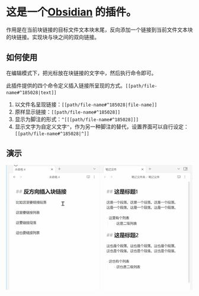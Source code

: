 # 这是一个[Obsidian](https://obsidian.md) 的插件。

作用是在当前块链接的目标文件文本块末尾，反向添加一个链接到当前文件文本块的块链接。实现块与块之间的双向链接。

## 如何使用

在编辑模式下，把光标放在块链接的文字中，然后执行命令即可。

此插件提供的四个命令定义插入链接所呈现的方式。`[[path/file-name#^185028|text]]`

1. 以文件名呈现链接：`[[path/file-name#^185028|file-name]]`
2. 原样显示链接：`[[path/file-name#^185028]]`
3. 显示为脚注的形式：`^[[[path/file-name#^185028]]]`
4. 显示文字为自定义文字`^`，作为另一种脚注的替代，设置界面可以自行设定：`[[path/file-name#^185028|^]]`

## 演示

![反向插入块链接演示 gif](./document/screenshots.gif)
